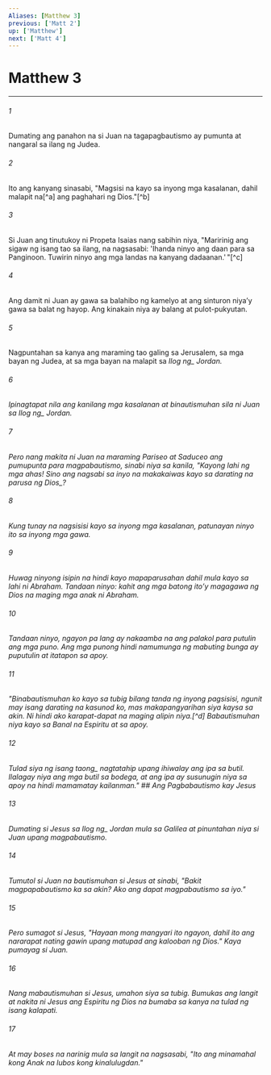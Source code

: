 ```yaml
---
Aliases: [Matthew 3]
previous: ['Matt 2']
up: ['Matthew']
next: ['Matt 4']
---
```

# Matthew 3

***






















###### 1 










Dumating ang panahon na si Juan na tagapagbautismo ay pumunta at nangaral sa ilang ng Judea. 





















###### 2 










Ito ang kanyang sinasabi, "Magsisi na kayo sa inyong mga kasalanan, dahil malapit na[^a] ang paghahari ng Dios."[^b] 





















###### 3 










Si Juan ang tinutukoy ni Propeta Isaias nang sabihin niya, "Maririnig ang sigaw ng isang tao sa ilang, na nagsasabi: 'Ihanda ninyo ang daan para sa Panginoon. Tuwirin ninyo ang mga landas na kanyang dadaanan.' "[^c] 





















###### 4 










Ang damit ni Juan ay gawa sa balahibo ng kamelyo at ang sinturon niyaʼy gawa sa balat ng hayop. Ang kinakain niya ay balang at pulot-pukyutan. 





















###### 5 










Nagpuntahan sa kanya ang maraming tao galing sa Jerusalem, sa mga bayan ng Judea, at sa mga bayan na malapit sa <i class="trans-change">Ilog ng_ Jordan. 





















###### 6 










Ipinagtapat nila ang kanilang mga kasalanan at binautismuhan sila ni Juan sa <i class="trans-change">Ilog ng_ Jordan. 





















###### 7 










Pero nang makita ni Juan na maraming Pariseo at Saduceo ang pumupunta para magpabautismo, sinabi niya sa kanila, "Kayong lahi ng mga ahas! Sino ang nagsabi sa inyo na makakaiwas kayo sa darating na parusa <i class="trans-change">ng Dios_? 





















###### 8 










Kung tunay na nagsisisi kayo sa inyong mga kasalanan, patunayan ninyo ito sa inyong mga gawa. 





















###### 9 










Huwag ninyong isipin na hindi kayo mapaparusahan dahil mula kayo sa lahi ni Abraham. Tandaan ninyo: kahit ang mga batong itoʼy magagawa ng Dios na maging mga anak ni Abraham. 





















###### 10 










Tandaan ninyo, ngayon pa lang ay nakaamba na ang palakol para putulin ang mga puno. Ang mga punong hindi namumunga ng mabuting bunga ay puputulin at itatapon sa apoy. 





















###### 11 










"Binabautismuhan ko kayo sa tubig bilang tanda ng inyong pagsisisi, ngunit may isang darating na kasunod ko, mas makapangyarihan siya kaysa sa akin. Ni hindi ako karapat-dapat na maging alipin niya.[^d] Babautismuhan niya kayo sa Banal na Espiritu at sa apoy. 





















###### 12 










<i class="trans-change">Tulad siya ng isang taong_ nagtatahip upang ihiwalay ang ipa sa butil. Ilalagay niya ang mga butil sa bodega, at ang ipa ay susunugin niya sa apoy na hindi mamamatay kailanman." ## Ang Pagbabautismo kay Jesus 





















###### 13 










Dumating si Jesus sa <i class="trans-change">Ilog ng_ Jordan mula sa Galilea at pinuntahan niya si Juan upang magpabautismo. 





















###### 14 










Tumutol si Juan na bautismuhan si Jesus at sinabi, "Bakit magpapabautismo ka sa akin? Ako ang dapat magpabautismo sa iyo." 





















###### 15 










Pero sumagot si Jesus, "Hayaan mong mangyari ito ngayon, dahil ito ang nararapat nating gawin upang matupad ang kalooban ng Dios." Kaya pumayag si Juan. 





















###### 16 










Nang mabautismuhan si Jesus, umahon siya sa tubig. Bumukas ang langit at nakita ni Jesus ang Espiritu ng Dios na bumaba sa kanya na tulad ng isang kalapati. 





















###### 17 










At may boses na narinig mula sa langit na nagsasabi, "Ito ang minamahal kong Anak na lubos kong kinalulugdan."
